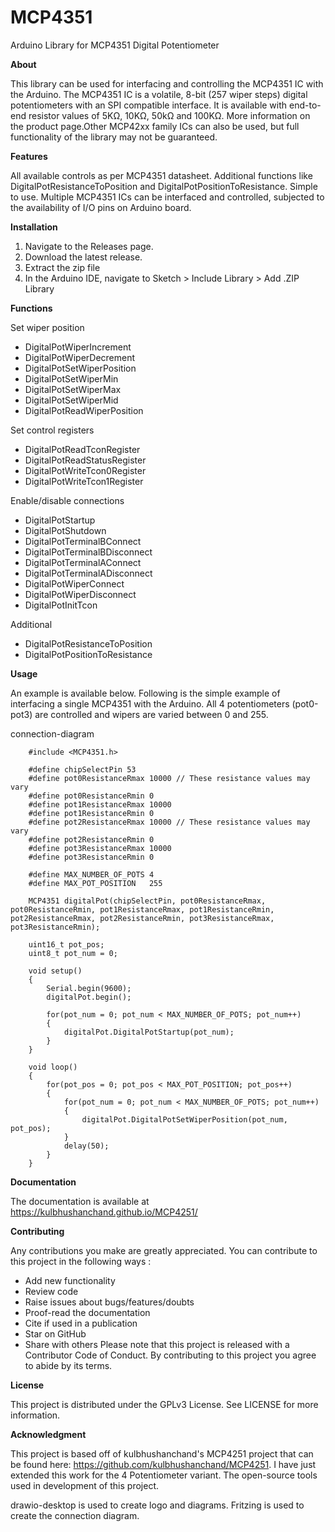 # MCP4351
Arduino Library for MCP4351 Digital Potentiometer

**About**

This library can be used for interfacing and controlling the MCP4351 IC with the Arduino. The MCP4351 IC is a volatile, 8-bit (257 wiper steps) digital potentiometers with an SPI compatible interface. It is available with end-to-end resistor values of 5KΩ, 10KΩ, 50kΩ and 100KΩ. More information on the product page.Other MCP42xx family ICs can also be used, but full functionality of the library may not be guaranteed.

**Features**

All available controls as per MCP4351 datasheet.
Additional functions like DigitalPotResistanceToPosition and DigitalPotPositionToResistance.
Simple to use.
Multiple MCP4351 ICs can be interfaced and controlled, subjected to the availability of I/O pins on Arduino board.

**Installation**

1. Navigate to the Releases page.
2. Download the latest release.
3. Extract the zip file
4. In the Arduino IDE, navigate to Sketch > Include Library > Add .ZIP Library

**Functions**

Set wiper position
- DigitalPotWiperIncrement
- DigitalPotWiperDecrement
- DigitalPotSetWiperPosition
- DigitalPotSetWiperMin
- DigitalPotSetWiperMax
- DigitalPotSetWiperMid
- DigitalPotReadWiperPosition

Set control registers
- DigitalPotReadTconRegister
- DigitalPotReadStatusRegister
- DigitalPotWriteTcon0Register
- DigitalPotWriteTcon1Register

Enable/disable connections
- DigitalPotStartup
- DigitalPotShutdown
- DigitalPotTerminalBConnect
- DigitalPotTerminalBDisconnect
- DigitalPotTerminalAConnect
- DigitalPotTerminalADisconnect
- DigitalPotWiperConnect
- DigitalPotWiperDisconnect
- DigitalPotInitTcon

Additional
- DigitalPotResistanceToPosition
- DigitalPotPositionToResistance

**Usage**

An example is available below. Following is the simple example of interfacing a single MCP4351 with the Arduino. All 4 potentiometers (pot0-pot3) are controlled and wipers are varied between 0 and 255.

connection-diagram

        #include <MCP4351.h>

        #define chipSelectPin 53
        #define pot0ResistanceRmax 10000 // These resistance values may vary
        #define pot0ResistanceRmin 0
        #define pot1ResistanceRmax 10000
        #define pot1ResistanceRmin 0
        #define pot2ResistanceRmax 10000 // These resistance values may vary
        #define pot2ResistanceRmin 0
        #define pot3ResistanceRmax 10000
        #define pot3ResistanceRmin 0

        #define MAX_NUMBER_OF_POTS 4
        #define MAX_POT_POSITION   255

        MCP4351 digitalPot(chipSelectPin, pot0ResistanceRmax, pot0ResistanceRmin, pot1ResistanceRmax, pot1ResistanceRmin, pot2ResistanceRmax, pot2ResistanceRmin, pot3ResistanceRmax, pot3ResistanceRmin);

        uint16_t pot_pos;
        uint8_t pot_num = 0;

        void setup()
        {    
            Serial.begin(9600);
            digitalPot.begin();

            for(pot_num = 0; pot_num < MAX_NUMBER_OF_POTS; pot_num++)
            {
                digitalPot.DigitalPotStartup(pot_num);
            }
        }

        void loop()
        {
            for(pot_pos = 0; pot_pos < MAX_POT_POSITION; pot_pos++)
            {
                for(pot_num = 0; pot_num < MAX_NUMBER_OF_POTS; pot_num++)
                {
                    digitalPot.DigitalPotSetWiperPosition(pot_num, pot_pos);
                }       
                delay(50);
            }
        }

**Documentation**

The documentation is available at https://kulbhushanchand.github.io/MCP4251/

**Contributing**

Any contributions you make are greatly appreciated. You can contribute to this project in the following ways :

- Add new functionality
- Review code
- Raise issues about bugs/features/doubts
- Proof-read the documentation
- Cite if used in a publication
- Star on GitHub
- Share with others
Please note that this project is released with a Contributor Code of Conduct. By contributing to this project you agree to abide by its terms.

**License**

This project is distributed under the GPLv3 License. See LICENSE for more information.

**Acknowledgment**

This project is based off of kulbhushanchand's MCP4251 project that can be found here: https://github.com/kulbhushanchand/MCP4251.
I have just extended this work for the 4 Potentiometer variant.
The open-source tools used in development of this project.

drawio-desktop is used to create logo and diagrams.
Fritzing is used to create the connection diagram.
